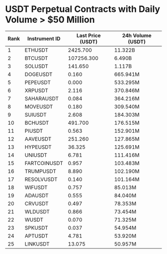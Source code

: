 # USDT Perpetual Contracts with Daily Volume > $50 Million

| Rank | Instrument ID | Last Price (USDT) | 24h Volume (USDT) |
|------|---------------|-------------------|-------------------|
| 1 | ETHUSDT | 2425.700 | 11.322B |
| 2 | BTCUSDT | 107256.300 | 6.490B |
| 3 | SOLUSDT | 141.650 | 1.117B |
| 4 | DOGEUSDT | 0.160 | 665.941M |
| 5 | PEPEUSDT | 0.000 | 533.295M |
| 6 | XRPUSDT | 2.116 | 370.846M |
| 7 | SAHARAUSDT | 0.084 | 364.216M |
| 8 | MOVEUSDT | 0.180 | 309.540M |
| 9 | SUIUSDT | 2.608 | 184.303M |
| 10 | BCHUSDT | 491.700 | 176.515M |
| 11 | PIUSDT | 0.563 | 152.901M |
| 12 | AAVEUSDT | 251.260 | 127.865M |
| 13 | HYPEUSDT | 36.325 | 125.691M |
| 14 | UNIUSDT | 6.781 | 111.416M |
| 15 | FARTCOINUSDT | 0.957 | 103.483M |
| 16 | TRUMPUSDT | 8.890 | 102.190M |
| 17 | RESOLVUSDT | 0.140 | 101.164M |
| 18 | WIFUSDT | 0.757 | 85.013M |
| 19 | ADAUSDT | 0.555 | 84.040M |
| 20 | CRVUSDT | 0.497 | 78.353M |
| 21 | WLDUSDT | 0.866 | 73.454M |
| 22 | WUSDT | 0.070 | 71.325M |
| 23 | SPKUSDT | 0.037 | 54.954M |
| 24 | APTUSDT | 4.781 | 53.920M |
| 25 | LINKUSDT | 13.075 | 50.957M |
